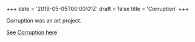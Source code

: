 +++
date = '2019-05-05T00:00:01Z'
draft = false
title = 'Corruption'
+++

Corruption was an art project.

[See Corruption here](https://corruption.theplaceplace.com)
